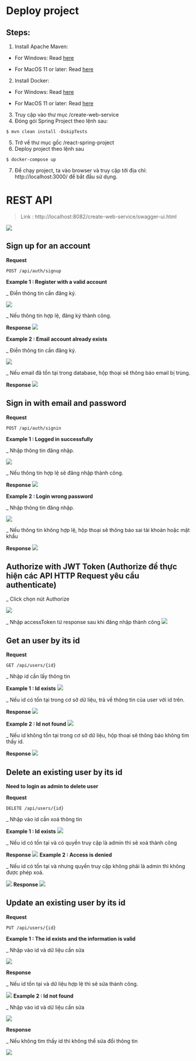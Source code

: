 # Deploy project

## Steps:

1. Install Apache Maven:

- For Windows: Read [here](./document/manual/How%20to%20install%20mvn/For%20Windows/Install%20Maven.md)

- For MacOS 11 or later: Read [here](./document/manual/How%20to%20install%20mvn/For%20MacOS/Install%20Maven.md)

2. Install Docker:

- For Windows: Read [here](./document/manual/How%20to%20install%20docker/For%20Windows/Install%20docker.md)

- For MacOS 11 or later: Read [here](./document/manual/How%20to%20install%20docker/For%20MacOS/Install%20docker.md)

3. Truy cập vào thư mục /create-web-service
4. Đóng gói Spring Project theo lệnh sau:

```terminal
$ mvn clean install -DskipTests
```

5. Trở về thư mục gốc /react-spring-project
6. Deploy project theo lệnh sau

```terminal
$ docker-compose up
```

7. Để chạy project, ta vào browser và truy cập tới địa chỉ: http://localhost:3000/ để bắt đầu sử dụng.

# REST API

> Link : http://localhost:8082/create-web-service/swagger-ui.html

![](document/images/2021-08-02-18-36-52.png)

## Sign up for an account

**Request**

```
POST /api/auth/signup
```

**Example 1 : Register with a valid account**

\_ Điền thông tin cần đăng ký.

![](document/images/2021-08-02-18-43-43.png)

\_ Nếu thông tin hợp lệ, đăng ký thành công.

**Response**
![](2021-08-02-18-44-21.png)

**Example 2 : Email account already exists**

\_ Điền thông tin cần đăng ký.

![](document/images/2021-08-02-18-45-28.png)

\_ Nếu email đã tồn tại trong database, hộp thoại sẽ thông báo email bị trùng.

**Response**
![](document/images/2021-08-02-18-46-31.png)

## **Sign in with email and password**

**Request**

```
POST /api/auth/signin
```

**Example 1 : Logged in successfully**

\_ Nhập thông tin đăng nhập.

![](document/images/2021-08-02-18-48-56.png)

\_ Nếu thông tin hợp lệ sẽ đăng nhập thành công.

**Response**
![](document/images/2021-08-02-18-49-45.png)

**Example 2 : Login wrong password**

\_ Nhập thông tin đăng nhập.

![](document/images/2021-08-02-18-50-20.png)

\_ Nếu thông tin không hợp lệ, hộp thoại sẽ thông báo sai tài khoản hoặc mật khẩu

**Response**
![](document/images/2021-08-02-18-50-51.png)

## Authorize with JWT Token (Authorize để thực hiện các API HTTP Request yêu cầu authenticate)

\_ Click chọn nút Authorize

![](document/images/2021-08-02-18-38-12.png)

\_ Nhập accessToken từ response sau khi đăng nhập thành công
![](document/images/2021-08-02-18-40-46.png)

## **Get an user by its id**

**Request**

```
GET /api/users/{id}
```

\_ Nhập id cần lấy thông tin

**Example 1 : Id exists**
![](document/images/2021-08-02-18-52-33.png)

\_ Nếu id có tồn tại trong cơ sở dữ liệu, trả về thông tin của user với id trên.

**Response**
![](document/images/2021-08-02-18-53-07.png)

**Example 2 : Id not found**
![](document/images/2021-08-02-18-53-51.png)

\_ Nếu id không tồn tại trong cơ sở dữ liệu, hộp thoại sẽ thông báo không tìm thấy id.

**Response**
![](document/images/2021-08-02-18-54-25.png)

## **Delete an existing user by its id**

**Need to login as admin to delete user**

**Request**

```
DELETE /api/users/{id}
```

\_ Nhập vào id cần xoá thông tin

**Example 1 : Id exists**
![](document/images/2021-08-02-18-58-33.png)

\_ Nếu id có tồn tại và có quyền truy cập là admin thì sẽ xoá thành công

**Response**
![](document/images/2021-08-02-18-58-59.png)
**Example 2 : Access is denied**

\_ Nếu id có tồn tại và nhưng quyền truy cập không phải là admin thì không được phép xoá.

![](document/images/2021-08-02-18-59-37.png)
**Response**
![](document/images/2021-08-02-19-00-14.png)

## **Update an existing user by its id**

**Request**

```
PUT /api/users/{id}
```

**Example 1 : The id exists and the information is valid**

\_ Nhập vào id và dữ liệu cần sửa

![](document/images/2021-08-02-19-01-46.png)

**Response**

\_ Nếu id tồn tại và dữ liệu hợp lệ thì sẽ sửa thành công.

![](document/images/2021-08-02-19-02-23.png)
**Example 2 : Id not found**

\_ Nhập vào id và dữ liệu cần sửa

![](document/images/2021-08-02-19-02-59.png)

**Response**

\_ Nếu không tìm thấy id thì không thể sửa đổi thông tin

![](document/images/2021-08-02-19-03-29.png)
